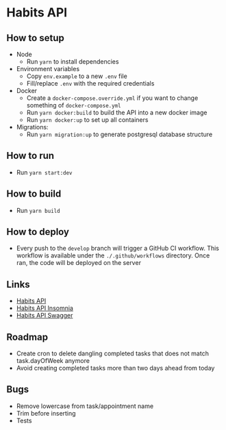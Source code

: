 # Habits API

## How to setup

- Node
  - Run `yarn` to install dependencies
- Environment variables
  - Copy `env.example` to a new `.env` file
  - Fill/replace `.env` with the required credentials
- Docker
  - Create a `docker-compose.override.yml` if you want to change something of `docker-compose.yml`
  - Run `yarn docker:build` to build the API into a new docker image
  - Run `yarn docker:up` to set up all containers
- Migrations:
  - Run `yarn migration:up` to generate postgresql database structure

## How to run

- Run `yarn start:dev`

## How to build

- Run `yarn build`

## How to deploy

- Every push to the `develop` branch will trigger a GitHub CI workflow. This workflow is available under the `./.github/workflows` directory. Once ran, the code will be deployed on the server

## Links

- [Habits API](https://habits-api.ondaniel.com.br)
- [Habits API Insomnia](https://github.com/ondanieldev/habits-api-insomnia)
- [Habits API Swagger](https://habits-api.ondaniel.com.br/api)

## Roadmap

- Create cron to delete dangling completed tasks that does not match task.dayOfWeek anymore
- Avoid creating completed tasks more than two days ahead from today

## Bugs

- Remove lowercase from task/appointment name
- Trim before inserting
- Tests
